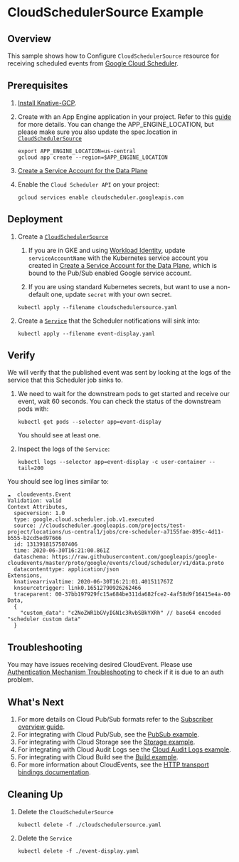 # CloudSchedulerSource Example

## Overview

This sample shows how to Configure `CloudSchedulerSource` resource for receiving
scheduled events from
[Google Cloud Scheduler](https://cloud.google.com/scheduler/).

## Prerequisites

1. [Install Knative-GCP](../../install/install-knative-gcp.md).

1. Create with an App Engine application in your project. Refer to this
   [guide](https://cloud.google.com/scheduler/docs/quickstart#create_a_project_with_an_app_engine_app)
   for more details. You can change the APP_ENGINE_LOCATION, but please make
   sure you also update the spec.location in
   [`CloudSchedulerSource`](cloudschedulersource.yaml)

   ```shell
   export APP_ENGINE_LOCATION=us-central
   gcloud app create --region=$APP_ENGINE_LOCATION
   ```

1. [Create a Service Account for the Data Plane](../../install/dataplane-service-account.md)

1. Enable the `Cloud Scheduler API` on your project:

   ```shell
   gcloud services enable cloudscheduler.googleapis.com
   ```

## Deployment

1. Create a [`CloudSchedulerSource`](cloudschedulersource.yaml)

   1. If you are in GKE and using
      [Workload Identity](https://cloud.google.com/kubernetes-engine/docs/how-to/workload-identity),
      update `serviceAccountName` with the Kubernetes service account you
      created in
      [Create a Service Account for the Data Plane](../../install/dataplane-service-account.md),
      which is bound to the Pub/Sub enabled Google service account.

   1. If you are using standard Kubernetes secrets, but want to use a
      non-default one, update `secret` with your own secret.

   ```shell
   kubectl apply --filename cloudschedulersource.yaml
   ```

1. Create a [`Service`](event-display.yaml) that the Scheduler notifications
   will sink into:

   ```shell
   kubectl apply --filename event-display.yaml
   ```

## Verify

We will verify that the published event was sent by looking at the logs of the
service that this Scheduler job sinks to.

1. We need to wait for the downstream pods to get started and receive our event,
   wait 60 seconds. You can check the status of the downstream pods with:

   ```shell
   kubectl get pods --selector app=event-display
   ```

   You should see at least one.

1. Inspect the logs of the `Service`:

   ```shell
   kubectl logs --selector app=event-display -c user-container --tail=200
   ```

You should see log lines similar to:

```shell
☁️  cloudevents.Event
Validation: valid
Context Attributes,
  specversion: 1.0
  type: google.cloud.scheduler.job.v1.executed
  source: //cloudscheduler.googleapis.com/projects/test-project/locations/us-central1/jobs/cre-scheduler-a7155fae-895c-4d11-b555-b2cd5ed97666
  id: 1313918157507406
  time: 2020-06-30T16:21:00.861Z
  dataschema: https://raw.githubusercontent.com/googleapis/google-cloudevents/master/proto/google/events/cloud/scheduler/v1/data.proto
  datacontenttype: application/json
Extensions,
  knativearrivaltime: 2020-06-30T16:21:01.401511767Z
  knsourcetrigger: link0.16512790926262466
  traceparent: 00-37bb197929fc15a684be311da682fce2-4af58d9f16415e4a-00
Data,
  {
    "custom_data": "c2NoZWR1bGVyIGN1c3RvbSBkYXRh" // base64 encoded "scheduler custom data"
  }
```

## Troubleshooting
You may have issues receiving desired CloudEvent. Please use
[Authentication Mechanism Troubleshooting](../how-to/authentication-mechanism-troubleshooting.md) to
check if it is due to an auth problem. 

## What's Next

1. For more details on Cloud Pub/Sub formats refer to the
   [Subscriber overview guide](https://cloud.google.com/pubsub/docs/subscriber).
1. For integrating with Cloud Pub/Sub, see the
   [PubSub example](../../examples/cloudpubsubsource/README.md).
1. For integrating with Cloud Storage see the
   [Storage example](../../examples/cloudstoragesource/README.md).
1. For integrating with Cloud Audit Logs see the
   [Cloud Audit Logs example](../../examples/cloudauditlogssource/README.md).
1. For integrating with Cloud Build see the
   [Build example](../../examples/cloudbuildsource/README.md).
1. For more information about CloudEvents, see the
   [HTTP transport bindings documentation](https://github.com/cloudevents/spec).

## Cleaning Up

1. Delete the `CloudSchedulerSource`

   ```shell
   kubectl delete -f ./cloudschedulersource.yaml
   ```

1. Delete the `Service`

   ```shell
   kubectl delete -f ./event-display.yaml
   ```
